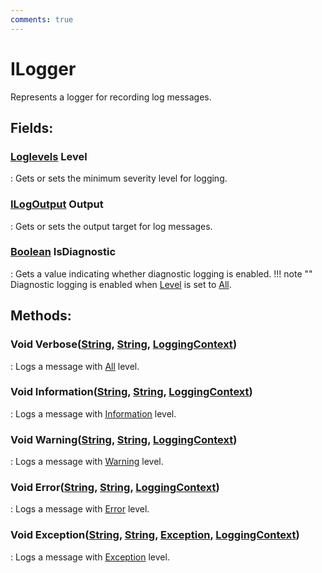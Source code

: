 ```yaml
---
comments: true
---
```

# ILogger

Represents a logger for recording log messages. 

## **Fields**:
### **[Loglevels](Loglevels.md) Level**
: Gets or sets the minimum severity level for logging. 
### **[ILogOutput](ILogOutput.md) Output**
: Gets or sets the output target for log messages. 
### **[Boolean](https://learn.microsoft.com/en-us/dotnet/api/System.Boolean) IsDiagnostic**
: Gets a value indicating whether diagnostic logging is enabled. 
	!!! note ""
		Diagnostic logging is enabled when [Level](#loglevels-level) is set to [All](Loglevels.md#loglevelsall). 

## **Methods**:

### Void Verbose([String](https://learn.microsoft.com/en-us/dotnet/api/System.String), [String](https://learn.microsoft.com/en-us/dotnet/api/System.String), [LoggingContext](LoggingContext.md))
: Logs a message with [All](Loglevels.md#loglevelsall) level. 

### Void Information([String](https://learn.microsoft.com/en-us/dotnet/api/System.String), [String](https://learn.microsoft.com/en-us/dotnet/api/System.String), [LoggingContext](LoggingContext.md))
: Logs a message with [Information](Loglevels.md#loglevelsinformation) level. 

### Void Warning([String](https://learn.microsoft.com/en-us/dotnet/api/System.String), [String](https://learn.microsoft.com/en-us/dotnet/api/System.String), [LoggingContext](LoggingContext.md))
: Logs a message with [Warning](Loglevels.md#loglevelswarning) level. 

### Void Error([String](https://learn.microsoft.com/en-us/dotnet/api/System.String), [String](https://learn.microsoft.com/en-us/dotnet/api/System.String), [LoggingContext](LoggingContext.md))
: Logs a message with [Error](Loglevels.md#loglevelserror) level. 

### Void Exception([String](https://learn.microsoft.com/en-us/dotnet/api/System.String), [String](https://learn.microsoft.com/en-us/dotnet/api/System.String), [Exception](https://learn.microsoft.com/en-us/dotnet/api/System.Exception), [LoggingContext](LoggingContext.md))
: Logs a message with [Exception](Loglevels.md#loglevelsexception) level. 